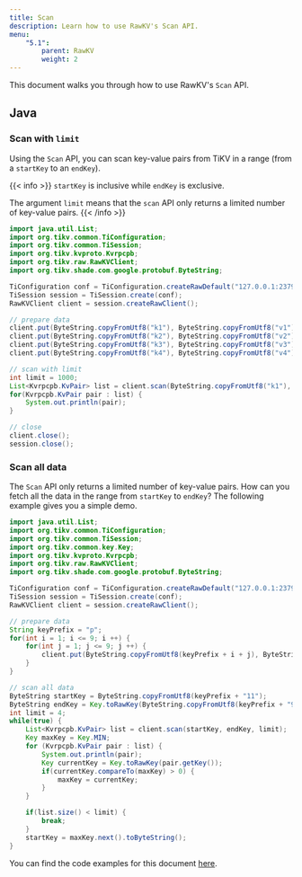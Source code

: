 ```yaml
---
title: Scan
description: Learn how to use RawKV's Scan API.
menu:
    "5.1":
        parent: RawKV
        weight: 2
---
```


This document walks you through how to use RawKV's `Scan` API.

## Java

### Scan with `limit`

Using the `Scan` API, you can scan key-value pairs from TiKV in a range (from a `startKey` to an `endKey`).

{{< info >}}
`startKey` is inclusive while `endKey` is exclusive.

The argument `limit` means that the `scan` API only returns a limited number of key-value pairs.
{{< /info >}}

```java
import java.util.List;
import org.tikv.common.TiConfiguration;
import org.tikv.common.TiSession;
import org.tikv.kvproto.Kvrpcpb;
import org.tikv.raw.RawKVClient;
import org.tikv.shade.com.google.protobuf.ByteString;

TiConfiguration conf = TiConfiguration.createRawDefault("127.0.0.1:2379");
TiSession session = TiSession.create(conf);
RawKVClient client = session.createRawClient();

// prepare data
client.put(ByteString.copyFromUtf8("k1"), ByteString.copyFromUtf8("v1"));
client.put(ByteString.copyFromUtf8("k2"), ByteString.copyFromUtf8("v2"));
client.put(ByteString.copyFromUtf8("k3"), ByteString.copyFromUtf8("v3"));
client.put(ByteString.copyFromUtf8("k4"), ByteString.copyFromUtf8("v4"));

// scan with limit
int limit = 1000;
List<Kvrpcpb.KvPair> list = client.scan(ByteString.copyFromUtf8("k1"), ByteString.copyFromUtf8("k5"), limit);
for(Kvrpcpb.KvPair pair : list) {
    System.out.println(pair);
}

// close
client.close();
session.close();
```

### Scan all data

The `Scan` API only returns a limited number of key-value pairs. How can you fetch all the data in the range from `startKey` to `endKey`? The following example gives you a simple demo.

```java
import java.util.List;
import org.tikv.common.TiConfiguration;
import org.tikv.common.TiSession;
import org.tikv.common.key.Key;
import org.tikv.kvproto.Kvrpcpb;
import org.tikv.raw.RawKVClient;
import org.tikv.shade.com.google.protobuf.ByteString;

TiConfiguration conf = TiConfiguration.createRawDefault("127.0.0.1:2379");
TiSession session = TiSession.create(conf);
RawKVClient client = session.createRawClient();

// prepare data
String keyPrefix = "p";
for(int i = 1; i <= 9; i ++) {
    for(int j = 1; j <= 9; j ++) {
        client.put(ByteString.copyFromUtf8(keyPrefix + i + j), ByteString.copyFromUtf8("v" + i + j));
    }
}

// scan all data
ByteString startKey = ByteString.copyFromUtf8(keyPrefix + "11");
ByteString endKey = Key.toRawKey(ByteString.copyFromUtf8(keyPrefix + "99")).next().toByteString();
int limit = 4;
while(true) {
    List<Kvrpcpb.KvPair> list = client.scan(startKey, endKey, limit);
    Key maxKey = Key.MIN;
    for (Kvrpcpb.KvPair pair : list) {
        System.out.println(pair);
        Key currentKey = Key.toRawKey(pair.getKey());
        if(currentKey.compareTo(maxKey) > 0) {
            maxKey = currentKey;
        }
    }

    if(list.size() < limit) {
        break;
    }
    startKey = maxKey.next().toByteString();
}
```

You can find the code examples for this document [here](https://github.com/marsishandsome/tikv-client-examples/blob/main/java-example/src/main/java/example/rawkv/Scan.java).